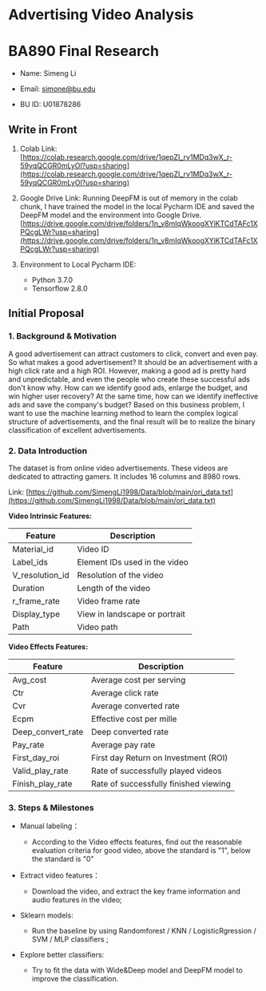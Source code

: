 # Advertising Video Analysis

# BA890 Final Research

-   Name: Simeng Li
    
-   Email:  [simone@bu.edu](mailto:simone@bu.edu)
    
-   BU ID: U01878286
    

## Write in Front

1. Colab Link: [https://colab.research.google.com/drive/1qepZI_rv1MDq3wX_r-59yqQCGR0mLyOl?usp=sharing](https://colab.research.google.com/drive/1qepZI_rv1MDq3wX_r-59yqQCGR0mLyOl?usp=sharing)

2. Google Drive Link: Running DeepFM is out of memory in the colab chunk, I have trained the model in the local Pycharm IDE and saved the DeepFM model and the environment into Google Drive. [https://drive.google.com/drive/folders/1n_v8mlqWkoogXYiKTCdTAFc1XPQcgLWr?usp=sharing](https://drive.google.com/drive/folders/1n_v8mlqWkoogXYiKTCdTAFc1XPQcgLWr?usp=sharing)

3. Environment to Local Pycharm IDE:
	-   Python 3.7.0
	-   Tensorflow 2.8.0
    

  
  

## Initial Proposal

### 1. Background & Motivation

A good advertisement can attract customers to click, convert and even pay. So what makes a good advertisement? It should be an advertisement with a high click rate and a high ROI. However, making a good ad is pretty hard and unpredictable, and even the people who create these successful ads don't know why. How can we identify good ads, enlarge the budget, and win higher user recovery? At the same time, how can we identify ineffective ads and save the company's budget? Based on this business problem, I want to use the machine learning method to learn the complex logical structure of advertisements, and the final result will be to realize the binary classification of excellent advertisements.

### 2. Data Introduction

The dataset is from online video advertisements. These videos are dedicated to attracting gamers. It includes 16 columns and 8980 rows.

Link: [https://github.com/SimengLi1998/Data/blob/main/ori_data.txt](https://github.com/SimengLi1998/Data/blob/main/ori_data.txt)

**Video Intrinsic Features:**

| Feature           | Description                        |
|-------------------|------------------------------------|
| Material_id       | Video ID                           |
| Label_ids         | Element IDs used in the video      |
| V_resolution_id   | Resolution of the video            |
| Duration          | Length of the video                |
| r_frame_rate      | Video frame rate                   |
| Display_type      | View in landscape or portrait      |
| Path              | Video path                         |

**Video Effects Features:**

| Feature           | Description                                |
|-------------------|--------------------------------------------|
| Avg_cost          | Average cost per serving                   |
| Ctr               | Average click rate                         |
| Cvr               | Average converted rate                     |
| Ecpm              | Effective cost per mille                   |
| Deep_convert_rate | Deep converted rate                        |
| Pay_rate          | Average pay rate                           |
| First_day_roi     | First day Return on Investment (ROI)      |
| Valid_play_rate   | Rate of successfully played videos        |
| Finish_play_rate  | Rate of successfully finished viewing     |


    

### 3. Steps & Milestones
-   Manual labeling：
	-   According to the Video effects features, find out the reasonable evaluation criteria for good video, above the standard is "1", below the standard is "0"
  
-   Extract video features：
    

	-   Download the video, and extract the key frame information and audio features in the video;
    

-   Sklearn models:
    

	-   Run the baseline by using Randomforest / KNN / LogisticRgression / SVM / MLP classifiers ;
    

-   Explore better classifiers:
    

	- Try to fit the data with Wide&Deep model and DeepFM model to improve the classification.

